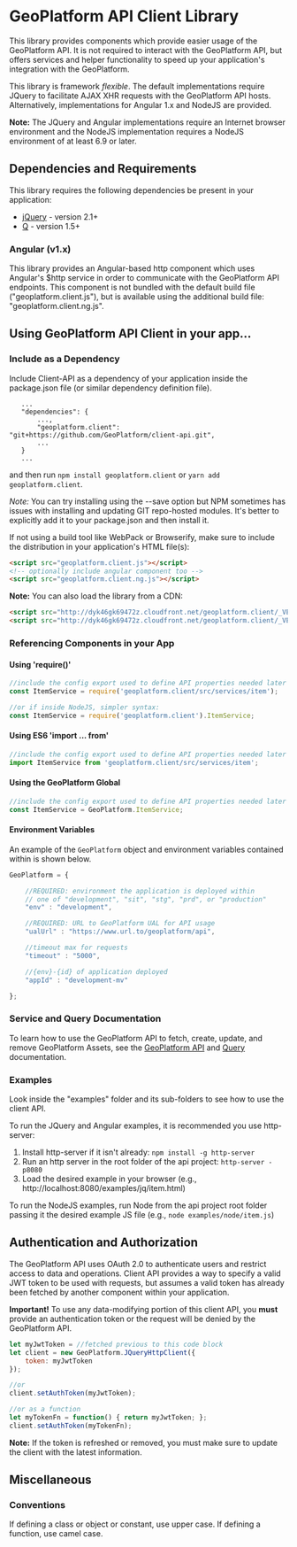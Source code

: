 # GeoPlatform API Client Library
This library provides components which provide easier usage of the GeoPlatform API.
It is not required to interact with the GeoPlatform API, but offers services and helper
functionality to speed up your application's integration with the GeoPlatform.

This library is framework _flexible_. The default implementations
require JQuery to facilitate AJAX XHR requests with the GeoPlatform API hosts.
Alternatively, implementations for Angular 1.x and NodeJS are provided.

__Note:__ The JQuery and Angular implementations require an Internet browser environment
and the NodeJS implementation requires a NodeJS environment of at least 6.9 or later.

## Dependencies and Requirements
This library requires the following dependencies be present in your application:

- [jQuery](https://cdnjs.cloudflare.com/ajax/libs/jquery/2.2.4/jquery.min.js) - version 2.1+
- [Q](https://cdnjs.cloudflare.com/ajax/libs/q.js/1.5.1/q.js) - version 1.5+

### Angular (v1.x)
This library provides an Angular-based http component which uses Angular's $http service in order to communicate with the GeoPlatform API endpoints.  This component is not bundled with the default build file ("geoplatform.client.js"), but is available using the additional build file: "geoplatform.client.ng.js".

## Using GeoPlatform API Client in your app...

### Include as a Dependency
Include Client-API as a dependency of your application inside the package.json file (or similar dependency definition file).

```
   ...
   "dependencies": {
       ...,
       "geoplatform.client": "git+https://github.com/GeoPlatform/client-api.git",
       ...
   }
   ...
```

and then run `npm install geoplatform.client` or `yarn add geoplatform.client`.  

_Note:_ You can try installing using the --save option but NPM sometimes has issues with installing and updating GIT repo-hosted modules. It's better to explicitly add it to your package.json and then install it.


If not using a build tool like WebPack or Browserify, make sure to include the distribution in your application's HTML file(s):

```html
<script src="geoplatform.client.js"></script>
<!-- optionally include angular component too -->
<script src="geoplatform.client.ng.js"></script>
```

__Note:__ You can also load the library from a CDN:
```html
<script src="http://dyk46gk69472z.cloudfront.net/geoplatform.client/_VERSION_/js/geoplatform.client.js"></script>
<script src="http://dyk46gk69472z.cloudfront.net/geoplatform.client/_VERSION_/js/geoplatform.client.ng.js"></script>
```

### Referencing Components in your App

#### Using 'require()'
```javascript
//include the config export used to define API properties needed later
const ItemService = require('geoplatform.client/src/services/item');

//or if inside NodeJS, simpler syntax:
const ItemService = require('geoplatform.client').ItemService;
```
#### Using ES6 'import ... from'
```javascript
//include the config export used to define API properties needed later
import ItemService from 'geoplatform.client/src/services/item';
```
#### Using the GeoPlatform Global
```javascript
//include the config export used to define API properties needed later
const ItemService = GeoPlatform.ItemService;
```

#### Environment Variables
An example of the `GeoPlatform` object and environment variables contained
within is shown below.

```javascript
GeoPlatform = {

    //REQUIRED: environment the application is deployed within
    // one of "development", "sit", "stg", "prd", or "production"
    "env" : "development",

    //REQUIRED: URL to GeoPlatform UAL for API usage
    "ualUrl" : "https://www.url.to/geoplatform/api",

    //timeout max for requests
    "timeout" : "5000",

    //{env}-{id} of application deployed
    "appId" : "development-mv"

};
```



### Service and Query Documentation
To learn how to use the GeoPlatform API to fetch, create, update, and remove
GeoPlatform Assets, see the [GeoPlatform API](api.md) and [Query](query.md) documentation.


### Examples

Look inside the "examples" folder and its sub-folders to see how to use the client API.

To run the JQuery and Angular examples, it is recommended you use http-server:

1. Install http-server if it isn't already: `npm install -g http-server`
2. Run an http server in the root folder of the api project: `http-server -p8080`
3. Load the desired example in your browser (e.g., http://localhost:8080/examples/jq/item.html)

To run the NodeJS examples, run Node from the api project root folder passing it
the desired example JS file (e.g., `node examples/node/item.js`)


## Authentication and Authorization
The GeoPlatform API uses OAuth 2.0 to authenticate users and restrict access to data and operations.
Client API provides a way to specify a valid JWT token to be used with requests, but assumes a
valid token has already been fetched by another component within your application.

__Important!__ To use any data-modifying portion of this client API, you __must__ provide
an authentication token or the request will be denied by the GeoPlatform API.


```javascript
let myJwtToken = //fetched previous to this code block
let client = new GeoPlatform.JQueryHttpClient({
    token: myJwtToken
});

//or
client.setAuthToken(myJwtToken);

//or as a function
let myTokenFn = function() { return myJwtToken; };
client.setAuthToken(myTokenFn);
```

__Note:__ If the token is refreshed or removed, you must make sure to update the client
with the latest information.


## Miscellaneous

### Conventions
If defining a class or object or constant, use upper case. If defining a function, use camel case.

